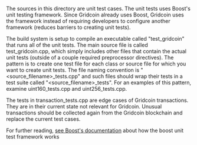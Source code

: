 The sources in this directory are unit test cases. The unit tests uses Boost's unit testing framework. 
Since Gridcoin already uses Boost, Gridcoin uses the framework instead of requiring developers
to configure another framework (reduces barriers to creating unit tests).

The build system is setup to compile an executable called "test_gridcoin"
that runs all of the unit tests. The main source file is called
test_gridcoin.cpp, which simply includes other files that contain the
actual unit tests (outside of a couple required preprocessor
directives). The pattern is to create one test file for each class or
source file for which you want to create unit tests. The file naming
convention is "<source_filename>_tests.cpp" and such files should wrap
their tests in a test suite called "<source_filename>_tests". For an
examples of this pattern, examine uint160_tests.cpp and uint256_tests.cpp.

The tests in transaction_tests.cpp are edge cases of Gridcoin transactions.
They are in their current state not relevant for Gridcoin. Unusual transactions
should be collected again from the Gridcoin blockchain and replace
the current test cases.

For further reading, [see Boost's documentation](https://www.boost.org/doc/libs/1_73_0/libs/test/doc/html/boost_test/intro.html)
about how the boost unit test framework works
